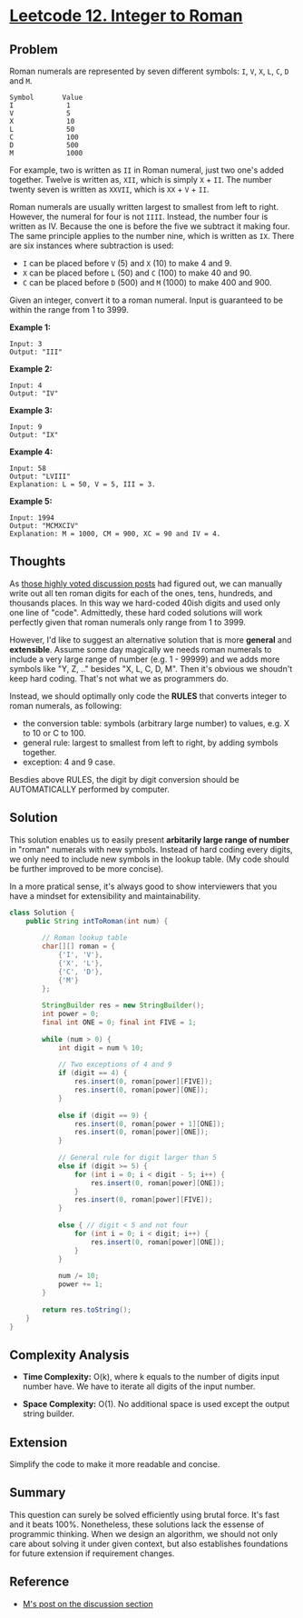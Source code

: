 # [Leetcode 12. Integer to Roman](https://leetcode.com/problems/integer-to-roman/)

## Problem

Roman numerals are represented by seven different symbols: `I`, `V`, `X`, `L`, `C`, `D` and `M`.

```
Symbol       Value
I             1
V             5
X             10
L             50
C             100
D             500
M             1000
```

For example, two is written as `II` in Roman numeral, just two one's added together. Twelve is written as, `XII`, which is simply `X` + `II`. The number twenty seven is written as `XXVII`, which is `XX` + `V` + `II`.

Roman numerals are usually written largest to smallest from left to right. However, the numeral for four is not `IIII`. Instead, the number four is written as IV. Because the one is before the five we subtract it making four. The same principle applies to the number nine, which is written as `IX`. There are six instances where subtraction is used:

- `I` can be placed before `V` (5) and `X` (10) to make 4 and 9. 
- `X` can be placed before `L` (50) and `C` (100) to make 40 and 90. 
- `C` can be placed before `D` (500) and `M` (1000) to make 400 and 900.

Given an integer, convert it to a roman numeral. Input is guaranteed to be within the range from 1 to 3999.

**Example 1:**
```
Input: 3
Output: "III"
```

**Example 2:**
```
Input: 4
Output: "IV"
```

**Example 3:**
```
Input: 9
Output: "IX"
```

**Example 4:**
```
Input: 58
Output: "LVIII"
Explanation: L = 50, V = 5, III = 3.
```

**Example 5:**
```
Input: 1994
Output: "MCMXCIV"
Explanation: M = 1000, CM = 900, XC = 90 and IV = 4.
```

## Thoughts

As [those highly voted discussion posts](https://leetcode.com/problems/integer-to-roman/discuss/6274/Simple-Solution) had figured out, we can manually write out all ten roman digits for each of the ones, tens, hundreds, and thousands places. In this way we hard-coded 40ish digits and used only one line of "code". Admittedly, these hard coded solutions will work perfectly given that roman numerals only range from 1 to 3999. 

However, I'd like to suggest an alternative solution that is more **general** and **extensible**. Assume some day magically we needs roman numerals to include a very large range of number (e.g. 1 - 99999) and we adds more symbols like "Y, Z, .." besides "X, L, C, D, M". Then it's obvious we shoudn't keep hard coding. That's not what we as programmers do. 

Instead, we should optimally only code the **RULES** that converts integer to roman numerals, as following:
- the conversion table: symbols (arbitrary large number) to values, e.g. X to 10 or C to 100. 
- general rule: largest to smallest from left to right, by adding symbols together.
- exception: 4 and 9 case.

Besdies above RULES, the digit by digit conversion should be AUTOMATICALLY performed by computer. 

## Solution

This solution enables us to easily present **arbitarily large range of number** in "roman" numerals with new symbols. Instead of hard coding every digits, we only need to include new symbols in the lookup table. (My code should be further improved to be more concise). 

In a more pratical sense, it's always good to show interviewers that you have a mindset for extensibility and maintainability.

```java
class Solution {
    public String intToRoman(int num) {
        
        // Roman lookup table
        char[][] roman = {
            {'I', 'V'},
            {'X', 'L'},
            {'C', 'D'},
            {'M'}
        };
        
        StringBuilder res = new StringBuilder();
        int power = 0;
        final int ONE = 0; final int FIVE = 1;
        
        while (num > 0) {    
            int digit = num % 10;
            
            // Two exceptions of 4 and 9
            if (digit == 4) {
                res.insert(0, roman[power][FIVE]);
                res.insert(0, roman[power][ONE]);
            }
            
            else if (digit == 9) {
                res.insert(0, roman[power + 1][ONE]);
                res.insert(0, roman[power][ONE]);
            }
            
            // General rule for digit larger than 5
            else if (digit >= 5) {
                for (int i = 0; i < digit - 5; i++) {
                    res.insert(0, roman[power][ONE]);
                }
                res.insert(0, roman[power][FIVE]);
            }
            
            else { // digit < 5 and not four
                for (int i = 0; i < digit; i++) {
                    res.insert(0, roman[power][ONE]);
                }
            }
            
            num /= 10;
            power += 1;
        }
        
        return res.toString();
    }
}
```

## Complexity Analysis

- **Time Complexity:** O(k), where k equals to the number of digits input number have. We have to iterate all digits of the input number. 

- **Space Complexity:** O(1). No additional space is used except the output string builder.

## Extension

Simplify the code to make it more readable and concise.

## Summary

This question can surely be solved efficiently using brutal force. It's fast and it beats 100%. Nonetheless, these solutions lack the essense of programmic thinking. When we design an algorithm, we should not only care about solving it under given context, but also establishes foundations for future extension if requirement changes. 

## Reference

- [M's post on the discussion section](https://leetcode.com/problems/integer-to-roman/discuss/377063/A-more-GENERAL-and-EXTENSIBLE-Java-solution)
